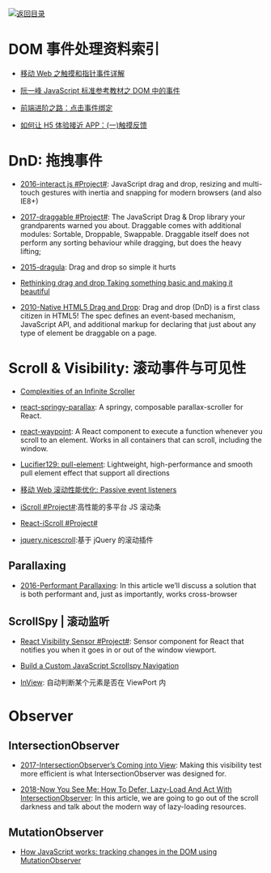 [![返回目录](https://user-images.githubusercontent.com/5803001/38079637-ff0abcf0-3371-11e8-9b76-ad651620afc7.jpg)](https://github.com/wxyyxc1992/Awesome-Links) 


# DOM 事件处理资料索引

* [移动 Web 之触摸和指针事件详解](http://www.infoq.com/cn/articles/touch-pointer-event)

* [阮一峰 JavaScript 标准参考教材之 DOM 中的事件](http://javascript.ruanyifeng.com/dom/event.html#toc43)

* [前端进阶之路：点击事件绑定](https://github.com/cssmagic/blog/issues/48)

* [如何让 H5 体验接近 APP：(一)触摸反馈](https://segmentfault.com/a/1190000006864910)

# DnD: 拖拽事件

* [2016-interact.js #Project#](https://github.com/taye/interact.js): JavaScript drag and drop, resizing and multi-touch gestures with inertia and snapping for modern browsers (and also IE8+)

* [2017-draggable #Project#](https://github.com/Shopify/draggable): The JavaScript Drag & Drop library your grandparents warned you about. Draggable comes with additional modules: Sortable, Droppable, Swappable. Draggable itself does not perform any sorting behaviour while dragging, but does the heavy lifting;

* [2015-dragula](https://github.com/bevacqua/dragula): Drag and drop so simple it hurts

* [Rethinking drag and drop Taking something basic and making it beautiful](https://medium.com/@alexandereardon/rethinking-drag-and-drop-d9f5770b4e6b)

* [2010-Native HTML5 Drag and Drop](https://www.html5rocks.com/en/tutorials/dnd/basics/): Drag and drop (DnD) is a first class citizen in HTML5! The spec defines an event-based mechanism, JavaScript API, and additional markup for declaring that just about any type of element be draggable on a page.

# Scroll & Visibility: 滚动事件与可见性

* [Complexities of an Infinite Scroller](https://developers.google.com/web/updates/2016/07/infinite-scroller)

* [react-springy-parallax](https://github.com/drcmda/react-springy-parallax): A springy, composable parallax-scroller for React.

* [react-waypoint](https://github.com/brigade/react-waypoint): A React component to execute a function whenever you scroll to an element. Works in all containers that can scroll, including the window.

* [Lucifier129: pull-element](https://github.com/Lucifier129/pull-element): Lightweight, high-performance and smooth pull element effect that support all directions

* [移动 Web 滚动性能优化: Passive event listeners](https://zhuanlan.zhihu.com/p/24555031)

* [iScroll #Project#](http://iscrolljs.com/#whos):高性能的多平台 JS 滚动条

* [React-iScroll #Project#](https://github.com/schovi/react-iscroll)

* [jquery.nicescroll](https://github.com/inuyaksa/jquery.nicescroll):基于 jQuery 的滚动插件

## Parallaxing

- [2016-Performant Parallaxing](https://developers.google.com/web/updates/2016/12/performant-parallaxing): In this article we’ll discuss a solution that is both performant and, just as importantly, works cross-browser

## ScrollSpy | 滚动监听

* [React Visibility Sensor #Project#](https://github.com/joshwnj/react-visibility-sensor): Sensor component for React that notifies you when it goes in or out of the window viewport.

* [Build a Custom JavaScript Scrollspy Navigation](https://scotch.io/tutorials/build-a-custom-javascript-scrollspy-navigation)

- [InView](https://github.com/camwiegert/in-view): 自动判断某个元素是否在 ViewPort 内

# Observer

## IntersectionObserver

- [2017-IntersectionObserver’s Coming into View](https://developers.google.com/web/updates/2016/04/intersectionobserver): Making this visibility test more efficient is what IntersectionObserver was designed for.

- [2018-Now You See Me: How To Defer, Lazy-Load And Act With IntersectionObserver](https://parg.co/Uiu): In this article, we are going to go out of the scroll darkness and talk about the modern way of lazy-loading resources.

## MutationObserver

* [How JavaScript works: tracking changes in the DOM using MutationObserver](https://parg.co/UzY)
